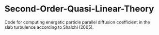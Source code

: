 # Second-Order-Quasi-Linear-Theory
Code for computing energetic particle parallel diffusion coefficient in the slab turbulence according to Shalchi (2005).
